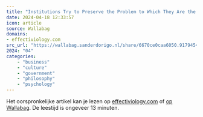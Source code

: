 ```yaml
---
title: "Institutions Try to Preserve the Problem to Which They Are the Solution – Effectiviology"
date: 2024-04-18 12:33:57
icon: article
source: Wallabag
domains:
- effectiviology.com
src_url: "https://wallabag.sanderdorigo.nl/share/6670ce0caa6050.91794541"
2024: "04"
categories:
    - "business"
    - "culture"
    - "government"
    - "philosophy"
    - "psychology"
---
```

Het oorspronkelijke artikel kan je lezen op [effectiviology.com](https://effectiviology.com/shirky-principle/) of [op Wallabag](https://wallabag.sanderdorigo.nl/share/6670ce0caa6050.91794541). De leestijd is ongeveer 13 minuten.